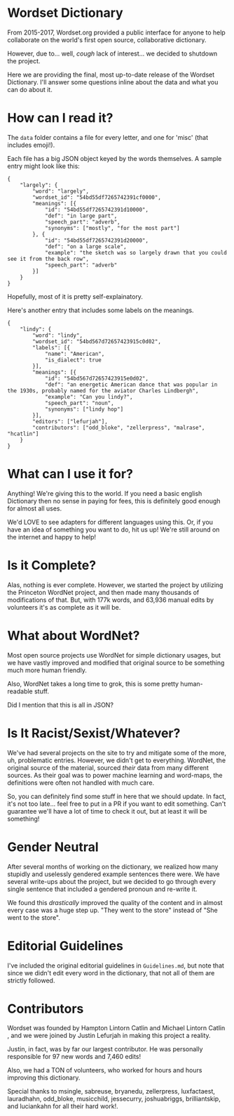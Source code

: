 Wordset Dictionary
==================

From 2015-2017, Wordset.org provided a public interface for anyone to help
collaborate on the world's first open source, collaborative dictionary.

However, due to... well, *cough* lack of interest... we decided to shutdown
the project.

Here we are providing the final, most up-to-date release of the Wordset
Dictionary. I'll answer some questions inline about the data and what you can
do about it.

How can I read it?
==================

The `data` folder contains a file for every letter, and one for 'misc' (that
includes emoji!).

Each file has a big JSON object keyed by the words themselves. A sample
entry might look like this:

```
{
    "largely": {
        "word": "largely",
        "wordset_id": "54bd55df7265742391cf0000",
        "meanings": [{
            "id": "54bd55df7265742391d10000",
            "def": "in large part",
            "speech_part": "adverb",
            "synonyms": ["mostly", "for the most part"]
        }, {
            "id": "54bd55df7265742391d20000",
            "def": "on a large scale",
            "example": "the sketch was so largely drawn that you could see it from the back row",
            "speech_part": "adverb"
        }]
    }
}
```

Hopefully, most of it is pretty self-explainatory.

Here's another entry that includes some labels on the meanings.

```
{
    "lindy": {
        "word": "lindy",
        "wordset_id": "54bd567d72657423915c0d02",
        "labels": [{
            "name": "American",
            "is_dialect": true
        }],
        "meanings": [{
            "id": "54bd567d72657423915e0d02",
            "def": "an energetic American dance that was popular in the 1930s, probably named for the aviator Charles Lindbergh",
            "example": "Can you lindy?",
            "speech_part": "noun",
            "synonyms": ["lindy hop"]
        }],
        "editors": ["lefurjah"],
        "contributors": ["odd_bloke", "zellerpress", "malrase", "hcatlin"]
    }
}
```

What can I use it for?
======================

Anything! We're giving this to the world. If you need a basic english Dictionary
then no sense in paying for fees, this is definitely good enough for almost
all uses.

We'd LOVE to see adapters for different languages using this. Or, if you have
an idea of something you want to do, hit us up! We're still around on the
internet and happy to help!

Is it Complete?
===============

Alas, nothing is ever complete. However, we started the project by utilizing
the Princeton WordNet project, and then made many thousands of modifications
of that. But, with 177k words, and 63,936 manual edits by volunteers it's as
complete as it will be.

What about WordNet?
===================

Most open source projects use WordNet for simple dictionary usages, but we
have vastly improved and modified that original source to be something much
more human friendly.

Also, WordNet takes a long time to grok, this is some pretty human-readable
stuff.

Did I mention that this is all in JSON?

Is It Racist/Sexist/Whatever?
=============================

We've had several projects on the site to try and mitigate some of the more,
uh, problematic entries. However, we didn't get to everything. WordNet, the
original source of the material, sourced *their* data from many different
sources. As their goal was to power machine learning and word-maps,
the definitions were often not handled with much care.

So, you can definitely find some stuff in here that we should update. In fact,
it's not too late... feel free to put in a PR if you want to edit something.
Can't guarantee we'll have a lot of time to check it out, but at least it will
be something!

Gender Neutral
==============

After several months of working on the dictionary, we realized how many stupidly
and uselessly gendered example sentences there were. We have several write-ups
about the project, but we decided to go through every single sentence that
included a gendered pronoun and re-write it.

We found this *drastically* improved the quality of the content and in almost
every case was a huge step up. "They went to the store" instead of "She went
to the store".

Editorial Guidelines
=======================

I've included the original editorial guidelines in `Guidelines.md`, but note
that since we didn't edit every word in the dictionary, that not all of them
are strictly followed.

Contributors
============

Wordset was founded by Hampton Lintorn Catlin <hcatlin> and Michael Lintorn
Catlin <malrase>, and we were joined by Justin Lefurjah <lefurjah> in making
this project a reality.

Justin, in fact, was by far our largest contributor. He was personally
responsible for 97 new words and 7,460 edits!

Also, we had a TON of volunteers, who worked for hours and hours improving
this dictionary.

Special thanks to msingle, sabreuse, bryanedu, zellerpress, luxfactaest,
lauradhahn, odd_bloke, musicchild, jessecurry, joshuabriggs, brilliantskip,
and luciankahn for all their hard work!.
